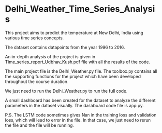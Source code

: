 # Delhi_Weather_Time_Series_Analysis

This project aims to predict the temperature at New Delhi, India using various time series concepts.

The dataset contains datapoints from the year 1996 to 2016.

An in-depth analysis of the project is given in Time_series_report_Udbhav_Kush.pdf file with all the results of the code.

The main project file is the Delhi_Weather.py file.
The toolbox.py contains all the supporting functions for the project which have been developed throughout the course duration.

We just need to run the Delhi_Weather.py to run the full code.

A small dashboard has been created for the dataset to analyze the different parameters in the dataset visually. The dashboard code file is app.py.

P.S. The LSTM code sometimes gives Nan in the training loss and validation loss, which will lead to error in the file. In that case, we just need to rerun the file and the file will be running.
